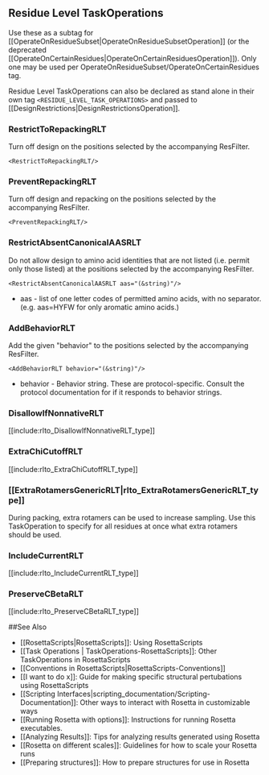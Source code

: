 <!-- --- title: Residue Level TaskOperations -->

Residue Level TaskOperations
----------------------------
Use these as a subtag for [[OperateOnResidueSubset|OperateOnResidueSubsetOperation]] (or the deprecated [[OperateOnCertainResidues|OperateOnCertainResiduesOperation]]). Only one may be used per OperateOnResidueSubset/OperateOnCertainResidues tag.

Residue Level TaskOperations can also be declared as stand alone in their own tag `<RESIDUE_LEVEL_TASK_OPERATIONS>` and passed to [[DesignRestrictions|DesignRestrictionsOperation]].


### RestrictToRepackingRLT

Turn off design on the positions selected by the accompanying ResFilter.

    <RestrictToRepackingRLT/>

### PreventRepackingRLT

Turn off design and repacking on the positions selected by the accompanying ResFilter.

    <PreventRepackingRLT/>

### RestrictAbsentCanonicalAASRLT

Do not allow design to amino acid identities that are not listed (i.e. permit only those listed) at the positions selected by the accompanying ResFilter.

    <RestrictAbsentCanonicalAASRLT aas="(&string)"/>

-   aas - list of one letter codes of permitted amino acids, with no separator. (e.g. aas=HYFW for only aromatic amino acids.)

### AddBehaviorRLT

Add the given "behavior" to the positions selected by the accompanying ResFilter.

    <AddBehaviorRLT behavior="(&string)"/>

-   behavior - Behavior string. These are protocol-specific. Consult the protocol documentation for if it responds to behavior strings.


### DisallowIfNonnativeRLT 

[[include:rlto_DisallowIfNonnativeRLT_type]]

### ExtraChiCutoffRLT

[[include:rlto_ExtraChiCutoffRLT_type]]

### [[ExtraRotamersGenericRLT|rlto_ExtraRotamersGenericRLT_type]]

During packing, extra rotamers can be used to increase sampling. Use this TaskOperation to specify for all residues at once what extra rotamers should be used. 

### IncludeCurrentRLT

[[include:rlto_IncludeCurrentRLT_type]]

### PreserveCBetaRLT

[[include:rlto_PreserveCBetaRLT_type]]




##See Also

* [[RosettaScripts|RosettaScripts]]: Using RosettaScripts
* [[Task Operations | TaskOperations-RosettaScripts]]: Other TaskOperations in RosettaScripts
* [[Conventions in RosettaScripts|RosettaScripts-Conventions]]
* [[I want to do x]]: Guide for making specific structural pertubations using RosettaScripts
* [[Scripting Interfaces|scripting_documentation/Scripting-Documentation]]: Other ways to interact with Rosetta in customizable ways
* [[Running Rosetta with options]]: Instructions for running Rosetta executables.
* [[Analyzing Results]]: Tips for analyzing results generated using Rosetta
* [[Rosetta on different scales]]: Guidelines for how to scale your Rosetta runs
* [[Preparing structures]]: How to prepare structures for use in Rosetta